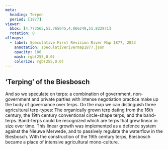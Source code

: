 ```yaml
---
meta:
  heading: Terpen
  period: [1877]
viewer:
  bbox: [4.773565,51.765645,4.866248,51.822971]
  rotation: 0
allmaps:
  - label: Speculative First Revision River Map 1877, 2023
    annotation: speculativerivermap1877.json
    opacity: 100
    mask: rgb(255,0,0)
    colorize: rgb(255,0,0)
---
```


## ‘Terping’ of the Biesbosch

And so we speculate on terps: a combination of government, non-government and private parties with intense negotiation practice make up the body of governance over terps. On the map we can distinguish three agricultural terp-types: The organically grown terp dating from the 16th century, the 19th century conventional circle-shape terps, and the band-terps. Band-terps could be recognized which are terps that grew linear in size over time. This linear growth was implemented as a defence system against the Nieuwe Merwede, and to passively regulate the waterflow in the Biesbosch. With the construction of the 19th century terps, Biesbosch became a place of intensive agricultural mono-culture. 

